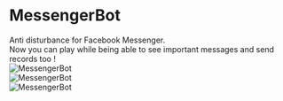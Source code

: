 # MessengerBot
Anti disturbance for Facebook Messenger.<br/>
Now you can play while being able to see important messages and send records too !
<br/>
![MessengerBot](https://user-images.githubusercontent.com/54943086/98013569-35b93f00-1e03-11eb-8431-903218eefff3.png)
<br/>
![MessengerBot](https://user-images.githubusercontent.com/54943086/97634425-59b10500-1a3e-11eb-90cb-8e8644d2ecb4.png)
<br/>
![MessengerBot](https://user-images.githubusercontent.com/54943086/98012107-6009fd00-1e01-11eb-889a-0cf6fbe3a3f7.png)

